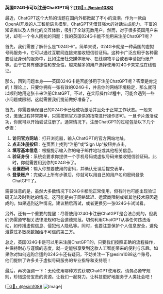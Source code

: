 **英国024G卡可以注册ChatGPT吗？[[TG💪+ @esim1088](https://t.me/s/esim1088)]**

最近，ChatGPT这个大热的话题在国内外都掀起了不小的浪潮。作为一款由OpenAI开发的人工智能语言模型，ChatGPT凭借其强大的对话生成能力、丰富的知识库以及人性化的交互体验，吸引了全球无数用户。然而，对于很多英国用户来说，却有一个令人困扰的问题：我的英国024G卡能不能用来注册ChatGPT呢？

首先，我们需要了解什么是“024G卡”。简单来说，024G卡就是一种英国的虚拟号码服务卡，它可以通过互联网连接来接收短信验证码。这种卡广泛应用于各种需要验证身份的服务中，比如注册社交媒体账号、在线购物平台或者申请银行账户等。由于它具有便捷性和安全性，越来越多的用户选择使用024G卡来完成在线验证。

那么，回到问题本身——英国024G卡是否能够用于注册ChatGPT呢？答案是肯定的！理论上，只要你拥有一张有效的024G卡，并且你的网络环境稳定，那么就可以顺利地用这张卡来注册ChatGPT。不过，在实际操作过程中，可能会遇到一些小问题或限制，这就需要我们提前做好准备了。

首先，你需要确保自己的024G卡已经成功激活并且处于正常工作状态。一般来说，激活过程非常简单，只需按照官方提供的指南进行操作即可。一旦卡片激活成功，你就可以开始尝试注册了。通常情况下，注册ChatGPT的过程包括以下几个步骤：

1. **访问官方网站**：打开浏览器，输入ChatGPT的官方网站地址。
2. **点击注册按钮**：在页面上找到“注册”或“Sign Up”按钮并点击。
3. **填写基本信息**：根据提示输入你的电子邮件地址或其他相关信息。
4. **验证身份**：系统会要求你提供一个手机号码或虚拟号码来接收短信验证码。此时，你就需要用到你的024G卡了。
5. **设置密码**：输入你想要使用的密码，并确认无误后提交表单。
6. **登录账户**：完成以上所有步骤后，你就可以用自己的用户名和密码登录ChatGPT了。

需要注意的是，虽然大多数情况下024G卡都能正常使用，但有时也可能出现验证码无法及时到达的情况。这可能是由于网络延迟、运营商限制或者其他技术原因造成的。如果遇到这种情况，建议稍后再试，或者更换另一张024G卡试试看。

另外，还有一个重要的提醒：尽管使用024G卡注册ChatGPT是合法合规的，但我们仍需遵守相关法律法规和社会道德规范。切勿利用ChatGPT从事任何违法活动，如传播虚假信息、侵犯他人隐私等。同时，也要注意保护个人信息安全，避免泄露过多敏感数据给不可信的第三方。

总之，英国024G卡是可以用来注册ChatGPT的，只要我们按照正确的流程操作，并保持耐心与谨慎的态度，就一定能够享受到这款人工智能带来的便利与乐趣。如果你对如何选购合适的024G卡还有疑问，不妨关注一下@esim1088这个账号，他们提供了许多关于虚拟号码服务的专业指导和支持哦！

最后，再次强调一下：无论使用哪种方式获取ChatGPT使用权，请务必遵守规则，珍惜这份宝贵的资源。让我们一起努力，让科技更好地服务于人类社会吧！

[[TG💪+ @esim1088](https://t.me/s/esim1088) ![Image](https://i.postimg.cc/4NQfJmqS/Snipaste-2025-05-13-00-14-12.png)]